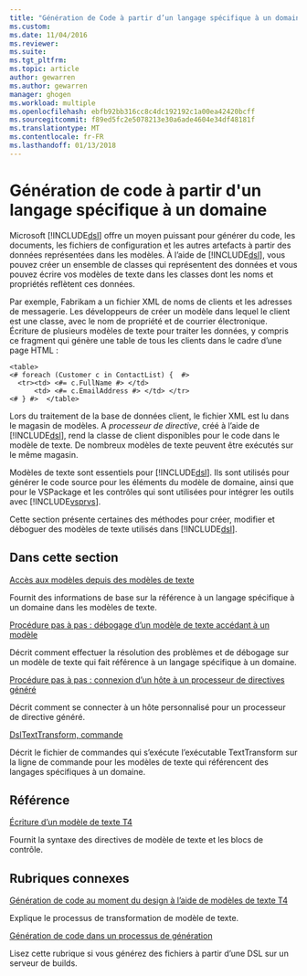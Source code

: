 ```yaml
---
title: "Génération de Code à partir d’un langage spécifique à un domaine | Documents Microsoft"
ms.custom: 
ms.date: 11/04/2016
ms.reviewer: 
ms.suite: 
ms.tgt_pltfrm: 
ms.topic: article
author: gewarren
ms.author: gewarren
manager: ghogen
ms.workload: multiple
ms.openlocfilehash: ebfb92bb316cc8c4dc192192c1a00ea42420bcff
ms.sourcegitcommit: f89ed5fc2e5078213e30a6ade4604e34df48181f
ms.translationtype: MT
ms.contentlocale: fr-FR
ms.lasthandoff: 01/13/2018
---
```

# <a name="generating-code-from-a-domain-specific-language"></a>Génération de code à partir d'un langage spécifique à un domaine
Microsoft [!INCLUDE[dsl](../modeling/includes/dsl_md.md)] offre un moyen puissant pour générer du code, les documents, les fichiers de configuration et les autres artefacts à partir des données représentées dans les modèles. À l’aide de [!INCLUDE[dsl](../modeling/includes/dsl_md.md)], vous pouvez créer un ensemble de classes qui représentent des données et vous pouvez écrire vos modèles de texte dans les classes dont les noms et propriétés reflètent ces données.  
  
 Par exemple, Fabrikam a un fichier XML de noms de clients et les adresses de messagerie. Les développeurs de créer un modèle dans lequel le client est une classe, avec le nom de propriété et de courrier électronique. Écriture de plusieurs modèles de texte pour traiter les données, y compris ce fragment qui génère une table de tous les clients dans le cadre d’une page HTML :  
  
```  
<table>  
<# foreach (Customer c in ContactList) {  #>  
  <tr><td> <#= c.FullName #> </td>   
      <td> <#= c.EmailAddress #> </td> </tr>  
<# } #>  </table>  
```  
  
 Lors du traitement de la base de données client, le fichier XML est lu dans le magasin de modèles. A *processeur de directive*, créé à l’aide de [!INCLUDE[dsl](../modeling/includes/dsl_md.md)], rend la classe de client disponibles pour le code dans le modèle de texte. De nombreux modèles de texte peuvent être exécutés sur le même magasin.  
  
 Modèles de texte sont essentiels pour [!INCLUDE[dsl](../modeling/includes/dsl_md.md)]. Ils sont utilisés pour générer le code source pour les éléments du modèle de domaine, ainsi que pour le VSPackage et les contrôles qui sont utilisées pour intégrer les outils avec [!INCLUDE[vsprvs](../code-quality/includes/vsprvs_md.md)].  
  
 Cette section présente certaines des méthodes pour créer, modifier et déboguer des modèles de texte utilisés dans [!INCLUDE[dsl](../modeling/includes/dsl_md.md)].  
  
## <a name="in-this-section"></a>Dans cette section  
 [Accès aux modèles depuis des modèles de texte](../modeling/accessing-models-from-text-templates.md)  
  
 Fournit des informations de base sur la référence à un langage spécifique à un domaine dans les modèles de texte.  
  
 [Procédure pas à pas : débogage d’un modèle de texte accédant à un modèle](../modeling/walkthrough-debugging-a-text-template-that-accesses-a-model.md)  
  
 Décrit comment effectuer la résolution des problèmes et de débogage sur un modèle de texte qui fait référence à un langage spécifique à un domaine.  
  
 [Procédure pas à pas : connexion d’un hôte à un processeur de directives généré](../modeling/walkthrough-connecting-a-host-to-a-generated-directive-processor.md)  
  
 Décrit comment se connecter à un hôte personnalisé pour un processeur de directive généré.  
  
 [DslTextTransform, commande](../modeling/the-dsltexttransform-command.md)  
  
 Décrit le fichier de commandes qui s’exécute l’exécutable TextTransform sur la ligne de commande pour les modèles de texte qui référencent des langages spécifiques à un domaine.  
  
## <a name="reference"></a>Référence  
 [Écriture d’un modèle de texte T4](../modeling/writing-a-t4-text-template.md)  
  
 Fournit la syntaxe des directives de modèle de texte et les blocs de contrôle.  
  
## <a name="related-sections"></a>Rubriques connexes  
 [Génération de code au moment du design à l’aide de modèles de texte T4](../modeling/design-time-code-generation-by-using-t4-text-templates.md)  
  
 Explique le processus de transformation de modèle de texte.  
  
 [Génération de code dans un processus de génération](../modeling/code-generation-in-a-build-process.md)  
  
 Lisez cette rubrique si vous générez des fichiers à partir d’une DSL sur un serveur de builds.